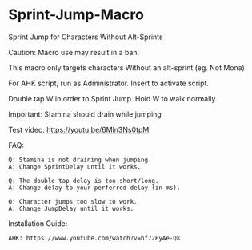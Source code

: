 # Sprint-Jump-Macro
Sprint Jump for Characters Without Alt-Sprints

Caution: Macro use may result in a ban.

This macro only targets characters Without an alt-sprint (eg. Not Mona)

For AHK script, run as Administrator.
Insert to activate script.

Double tap W in order to Sprint Jump.
Hold W to walk normally.

Important: Stamina should drain while jumping

Test video: https://youtu.be/6Mln3Ns0tpM

FAQ:
	
	Q: Stamina is not draining when jumping.
	A: Change SprintDelay until it works.
	
	Q: The double tap delay is too short/long.
	A: Change delay to your perferred delay (in ms).
	
	Q: Character jumps too slow to work.
	A: Change JumpDelay until it works.
	
Installation Guide: 

	AHK: https://www.youtube.com/watch?v=hf72PyAe-Qk
